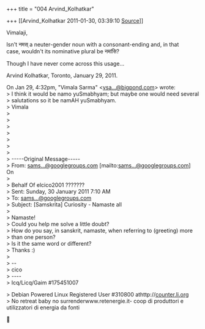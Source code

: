 +++
title = "004 Arvind_Kolhatkar"

+++
[[Arvind_Kolhatkar	2011-01-30, 03:39:10 [Source](https://groups.google.com/g/samskrita/c/XqC4LjwtVkM)]]



Vimalaji,  
  
Isn't नमस् a neuter-gender noun with a consonant-ending and, in that  
case, wouldn't its nominative plural be नमांसि?  
  
Though I have never come across this usage...  
  
Arvind Kolhatkar, Toronto, January 29, 2011.  

  
On Jan 29, 4:32pm, "Vimala Sarma" \<[vsa...@bigpond.com]()\> wrote:  
\> I think it would be namo yuSmabhyam; but maybe one would need several  
\> salutations so it be namAH yuSmabhyam.  
\> Vimala  
\>  
\>  
\>  
\>  
\>  
\>  
\>  
\> -----Original Message-----  
\> From: [sams...@googlegroups.com]() \[mailto:[sams...@googlegroups.com]()\] On  
\>  
\> Behalf Of elcico2001 ???????  
\> Sent: Sunday, 30 January 2011 7:10 AM  
\> To: [sams...@googlegroups.com]()  
\> Subject: \[Samskrita\] Curiosity - Namaste all  
\>  
\> Namaste!  
\> Could you help me solve a little doubt?  
\> How do you say, in sanskrit, namaste, when referring to (greeting) more  
\> than one person?  
\> Is it the same word or different?  
\> Thanks :)  
\>  
\> --  
\> cico  
\> ----  
\> Icq/Licq/Gaim #175451007  

\> Debian Powered Linux Registered User #310800 athttp://[counter.li.org](http://counter.li.org)  
\> No retreat baby no surrenderwww.retenergie.it- coop di produttori e utilizzatori di energia da fonti  



